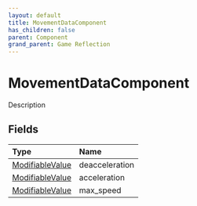 ```yaml
---
layout: default
title: MovementDataComponent
has_children: false
parent: Component
grand_parent: Game Reflection
---
```

# MovementDataComponent
Description 

## Fields
| Type | Name |
|:-------------|:--------------|
| [ModifiableValue](/game-reflection/classes/modifiable_value.md) | deacceleration |
| [ModifiableValue](/game-reflection/classes/modifiable_value.md) | acceleration |
| [ModifiableValue](/game-reflection/classes/modifiable_value.md) | max_speed |
